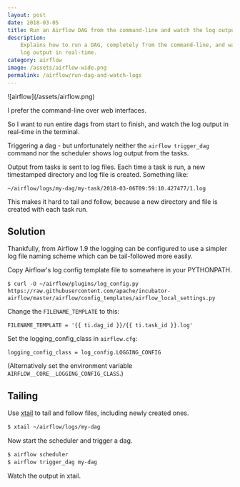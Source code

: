 ```yaml
---
layout: post
date: 2018-03-05
title: Run an Airflow DAG from the command-line and watch the log output
description:
    Explains how to run a DAG, completely from the command-line, and watch the
    log output in real-time.
category: airflow
image: /assets/airflow-wide.png
permalink: /airflow/run-dag-and-watch-logs
---
```

<div class="wide-logos" markdown="1">
![airflow](/assets/airflow.png)
</div>

I prefer the command-line over web interfaces.

So I want to run entire dags from start to finish, and watch the log output in
real-time in the terminal.

Triggering a dag - but unfortunately neither the `airflow trigger_dag` command
nor the scheduler shows log output from the tasks.

Output from tasks is sent to log files. Each time a task is run, a new
timestamped directory and log file is created. Something like:

```
~/airflow/logs/my-dag/my-task/2018-03-06T09:59:10.427477/1.log
```

This makes it hard to tail and follow, because a new directory and file is
created with each task run.

## Solution

Thankfully, from Airflow 1.9 the logging can be configured to use a simpler log
file naming scheme which can be tail-followed more easily.

Copy Airflow's log config template file to somewhere in your PYTHONPATH.
```
$ curl -O ~/airflow/plugins/log_config.py https://raw.githubusercontent.com/apache/incubator-airflow/master/airflow/config_templates/airflow_local_settings.py
```

Change the `FILENAME_TEMPLATE` to this:
```
FILENAME_TEMPLATE = '{{ ti.dag_id }}/{{ ti.task_id }}.log'
```

Set the logging_config_class in `airflow.cfg`:
```
logging_config_class = log_config.LOGGING_CONFIG
```

(Alternatively set the environment variable
`AIRFLOW__CORE__LOGGING_CONFIG_CLASS`.)


## Tailing

Use [xtail](https://www.unicom.com/sw/xtail) to tail and follow files,
including newly created ones.

```sh
$ xtail ~/airflow/logs/my-dag
```

Now start the scheduler and trigger a dag.

```sh
$ airflow scheduler
$ airflow trigger_dag my-dag
```

Watch the output in xtail.
